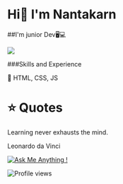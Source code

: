 # Hi👋 I'm Nantakarn
##I'm junior Dev🖥💻

![](https://media-exp1.licdn.com/dms/image/C5616AQHiw6y-f9BOBQ/profile-displaybackgroundimage-shrink_350_1400/0/1647964761660?e=2147483647&v=beta&t=kBZ5OTP8eSAWmQyIj5vFZllhR56kaypDBxw22ZSraSc)

###Skills and Experience

🎏 HTML, CSS, JS

# ⭐ Quotes

Learning never exhausts the mind.


Leonardo da Vinci

[![Ask Me Anything !](https://img.shields.io/badge/Ask%20me-anything-1abc9c.svg)](https://GitHub.com/Naereen/ama)

![Profile views](https://gpvc.arturio.dev/N)  


